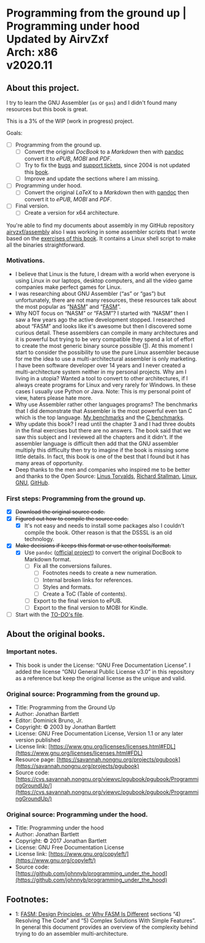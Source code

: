 # Programming from the ground up | <br> Programming under hood <br> Updated by AirvZxf <br> Arch: x86 <br>v2020.11

## About this project.

I try to learn the GNU Assembler (`as` or `gas`) and I didn't found many resources but this book is great.

This is a 3% of the WIP (work in progress) project.

Goals:

- [ ] Programming from the ground up.
  - [ ] Convert the original _DocBook_ to a _Markdown_ then with [pandoc](https://pandoc.org/) convert it to _ePUB_, _MOBI_ and _PDF_.
  - [ ] Try to fix the [bugs](https://savannah.nongnu.org/bugs/?group=pgubook) and [support tickets](https://savannah.nongnu.org/support/?group=pgubook), since 2004 is not updated this [book](https://savannah.nongnu.org/projects/pgubook).
  - [ ] Improve and update the sections where I am missing.
- [ ] Programming under hood.
  - [ ] Convert the original _LaTeX_ to a _Markdown_ then with [pandoc](https://pandoc.org/) then convert it to _ePUB_, _MOBI_ and _PDF_.
- [ ] Final version.
  - [ ] Create a version for x64 architecture.

You're able to find my documents about assembly in my GitHub repository [airvzxf/assembly](https://github.com/airvzxf/assembly) also I was working in some assembler scripts that I wrote based on the [exercises of this book](https://github.com/airvzxf/assembly/tree/master/linux/gas/programmingGroundUp). It contains a Linux shell script to make all the binaries straightforward.

### Motivations.
- I believe that Linux is the future, I dream with a world when everyone is using Linux in our laptops, desktop computers, and all the video game companies make perfect games for Linux.
- I was researching about GNU Assembler (“as” or “gas”) but unfortunately, there are not many resources, these resources talk about the most popular as “[NASM](https://nasm.us/)” and “[FASM](https://flatassembler.net/)”.
- Why NOT focus on “NASM” or “FASM”? I started with “NASM” then I saw a few years ago the active development stopped. I researched about “FASM” and looks like it's awesome but then I discovered some curious detail. These assemblers can compile in many architectures and it is powerful but trying to be very compatible they spend a lot of effort to create the most generic binary source possible ([1](#1)). At this moment I start to consider the possibility to use the pure Linux assembler because for me the idea to use a multi-architectural assembler is only marketing. I have been software developer over 14  years and I never created a multi-architecture system neither in my personal projects. Why am I living in a utopia? Wanted a tool to convert to other architectures, if I always create programs for Linux and very rarely for Windows. In these cases I usually use Python or Java. Note: This is my personal point of view, haters please hate more.
- Why use Assembler rather other languages programs? The benchmarks that I did demonstrate that Assembler is the most powerful even tan C which is the top language. [My benchmarks](https://github.com/airvzxf/assembly/tree/master/linux/benchmark/fibonacci/without_print) and the [C benchmarks](https://benchmarksgame-team.pages.debian.net/benchmarksgame/fastest/cpp.html).
- Why update this book? I read until the chapter 3 and I had three doubts in the final exercises but there are no answers. The book said that we saw this subject and I reviewed all the chapters and it didn't. If the assembler language is difficult then add that the GNU assembler multiply this difficulty then try to imagine if the book is missing some little details. In fact, this book is one of the best that I found but it has many areas of opportunity.
- Deep thanks to the men and companies who inspired me to be better and thanks to the Open Source: [Linus Torvalds](https://github.com/torvalds), [Richard Stallman](https://stallman.org/), [Linux](https://www.linux.org/), [GNU](https://www.gnu.org/), [GitHub](https://github.com/).

### First steps: Programming from the ground up.
- [x] ~~Download the original source code.~~
- [x] ~~Figured out how to compile the source code.~~
  - [x] It's not easy and needs to install some packages also I couldn't compile the book. Other reason is that the DSSSL is an old technology.
- [x] ~~Make decisions if keeps this format or use other tools/format.~~
  - [x] Use `pandoc` ([official project](https://pandoc.org/)) to convert the original DocBook to Markdown format.
    - [ ] Fix all the conversions failures.
      - [ ] Footnotes needs to create a new numeration.
      - [ ] Internal broken links for references.
      - [ ] Styles and formats.
      - [ ] Create a ToC (Table of contents).
    - [ ] Export to the final version to ePUB.
    - [ ] Export to the final version to MOBI for Kindle.
- [ ] Start with the [TO-DO's file](TODO.md).

## About the original books.

### Important notes.
- This book is under the License: “GNU Free Documentation License”. I added the license “GNU General Public License v3.0” in this repository as a reference but keep the original license as the unique and valid.

### Original source: Programming from the ground up.
- Title: Programming from the Ground Up
- Author: Jonathan Bartlett
- Editor: Dominick Bruno, Jr.
- Copyright: © 2003 by Jonathan Bartlett
- License: GNU Free Documentation License, Version 1.1 or any later version published
- License link: [https://www.gnu.org/licenses/licenses.html#FDL](https://www.gnu.org/licenses/licenses.html#FDL)
- Resource page: [https://savannah.nongnu.org/projects/pgubook](https://savannah.nongnu.org/projects/pgubook)
- Source code: [https://cvs.savannah.nongnu.org/viewvc/pgubook/pgubook/ProgrammingGroundUp/](https://cvs.savannah.nongnu.org/viewvc/pgubook/pgubook/ProgrammingGroundUp/)

### Original source: Programming under the hood.
- Title: Programming under the hood
- Author: Jonathan Bartlett
- Copyright: © 2017 Jonathan Bartlett
- License: GNU Free Documentation License
- License link: [https://www.gnu.org/copyleft/](https://www.gnu.org/copyleft/)
- Source code: [https://github.com/johnnyb/programming_under_the_hood](https://github.com/johnnyb/programming_under_the_hood)


## Footnotes:
- <span id="1">1</span>: [FASM: Design Principles, or Why FASM Is Different](https://board.flatassembler.net/topic.php?t=3197) sections “4) Resolving The Code” and “5) Complex Solutions With Simple Features”. In general this document provides an overview of the complexity behind trying to do an assembler multi-architecture.
